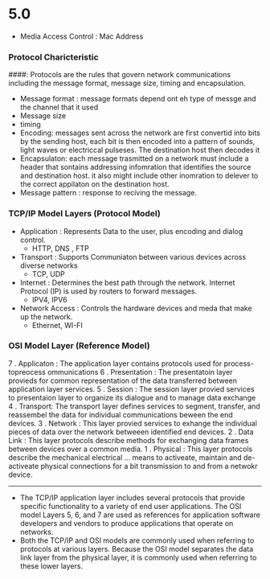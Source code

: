 # 5.0
- Media Access Control : Mac Address

### Protocol Charicteristic 
####: Protocols are the rules that govern network communications including the message format, message size, timing and encapsulation.
- Message format : message formats depend ont eh type of messge and the channel that it used
- Message size
- timing
- Encoding: messages sent across the network are first convertid into bits by the sending host, each bit is then encoded into a pattern of
sounds, light waves or electriccal pulseses. The destination host then decodes it
- Encapsulaton: each message trasmitted on a network must include a header that sontains addressing infomration that identifies the source
and destination host. it also might include other inomration to delever to the correct appilaton on the destination host.
- Message pattern : response to reciving the message.

### TCP/IP Model Layers (Protocol Model)
- Application : Represents Data to the user, plus encoding and dialog control.
  - HTTP, DNS , FTP
- Transport : Supports Communiaton between various devices across diverse networks
  - TCP, UDP
- Internet : Determines the best path through the network. Internet Protocol (IP) is used by routers to forward messages.
  - IPV4, IPV6
- Network Access : Controls the hardware devices and meda that make up the network.
  - Ethernet, WI-FI

### OSI Model Layer (Reference Model)
7 . Applicaton : The application layer contains protocols used for process-topreocess ommunications
6 . Presentation : The presentatoin layer provieds for common representation of the data transferred between application layer services.
5 . Session : The session layer provied services to presentaion layer to organize its dialogue and to manage data exchange
4 . Transport: The transport layer defines services to segment, transfer, and reassembel the data for individual communications beween the end devices.
3 . Network : This layer provied services to exhange the individual pieces of data over the network betweeen identified end devices.
2 . Data Link : This layer protocols describe methods for exchanging data frames between devices over a common media.
1 . Physical : This layer protocols describe the mechanical electrical ... means to activeate, maintain and de-activeate physical connections for a bit transmission to and from a netwokr device.   


-----
- The TCP/IP application layer includes several protocols that provide specific functionality to a variety of end user applications. The OSI model Layers 5, 6, and 7 are used as references for application software developers and vendors to produce applications that operate on networks.
- Both the TCP/IP and OSI models are commonly used when referring to protocols at various layers. Because the OSI model separates the data link layer from the physical layer, it is commonly used when referring to these lower layers.
